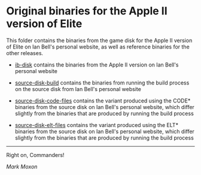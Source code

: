 # Original binaries for the Apple II version of Elite

This folder contains the binaries from the game disk for the Apple II version of Elite on Ian Bell's personal website, as well as reference binaries for the other releases.

* [ib-disk](ib-disk) contains the binaries from the Apple II version on Ian Bell's personal website

* [source-disk-build](source-disk-build) contains the binaries from running the build process on the source disk from Ian Bell's personal website

* [source-disk-code-files](source-disk-files) contains the variant produced using the CODE* binaries from the source disk on Ian Bell's personal website, which differ slightly from the binaries that are produced by running the build process

* [source-disk-elt-files](source-disk-files) contains the variant produced using the ELT* binaries from the source disk on Ian Bell's personal website, which differ slightly from the binaries that are produced by running the build process

---

Right on, Commanders!

_Mark Moxon_